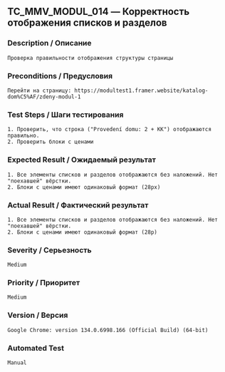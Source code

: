 ## TC_MMV_MODUL_014 — Корректность отображения списков и разделов

### Description / Описание
    Проверка правильности отображения структуры страницы

### Preconditions / Предусловия
    Перейти на страницу: https://modultest1.framer.website/katalog-dom%C5%AF/zdeny-modul-1

### Test Steps / Шаги тестирования
    1. Проверить, что строка ("Provedení domu: 2 + KK") отображаются правильно.
    2. Проверить блоки с ценами

### Expected Result / Ожидаемый результат
    1. Все элементы списков и разделов отображаются без наложений. Нет "поехавшей" вёрстки.
    2. Блоки с ценами имеют одинаковый формат (28px)


### Actual Result / Фактический результат
    1. Все элементы списков и разделов отображаются без наложений. Нет "поехавшей" вёрстки.
    2. Блоки с ценами имеют одинаковый формат (28p)

### Severity / Серьезность
    Medium

### Priority / Приоритет
    Medium

### Version / Версия
    Google Chrome: version 134.0.6998.166 (Official Build) (64-bit)

### Automated Test
    Manual
